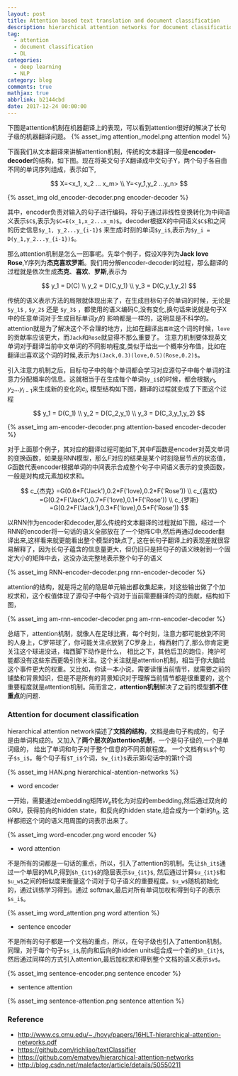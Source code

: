 ```yaml
---
layout: post
title: Attention based text translation and document classification
description: hierarchical attention networks for document classification
tag:
  - attention
  - document classification
  - DL
categories:
  - deep learning
  - NLP
category: blog
comments: true
mathjax: true
abbrlink: b2144cbd
date: 2017-12-24 00:00:00
---
```

下图是attention机制在机器翻译上的表现，可以看到attention很好的解决了长句子级的机器翻译问题。
{% asset_img attention_model.png attention model %}


下面我们从文本翻译来讲解attention机制，传统的文本翻译一般是**encoder-decoder**的结构，如下图。现在将英文句子X翻译成中文句子Y，两个句子各自由不同的单词序列组成，表示如下,

$$
X=<x_1, x_2 ... x_m> \\
Y=<y_1,y_2 ...y_n>
$$

{% asset_img old_encoder-decoder.png encoder-decoder %}

其中，encoder负责对输入的句子进行编码，将句子通过非线性变换转化为中间语义表示`$C$`,表示为`$C=E(x_1,x_2...x_m)$`。decoder根据X的中间语义`$C$`和之间的历史信息`$y_1, y_2...y_{i-1}$`
来生成i时刻的单词`$y_i$`,表示为`$y_i = D(y_1,y_2...y_{i-1})$`。

那么attention机制是怎么一回事呢。先举个例子，假设X序列为**Jack love Rose**,Y序列为**杰克喜欢罗斯**。我们用分解encoder-decoder的过程，那么翻译的过程就是依次生成**杰克**、**喜欢**、**罗斯**,表示为

$$
y_1 = D(C) \\
y_2 = D(C,y_1) \\
y_3 = D(C,y_1,y_2)
$$

传统的语义表示方法的局限就体现出来了，在生成目标句子的单词的时候，无论是 `$y_1$` , `$y_2$` 还是 `$y_3$` ，都使用的语义编码C,没有变化,换句话来说就是句子X中的任意单词对于生成目标单词$y_i$的
影响都是一样的，这明显是不科学的。attention就是为了解决这个不合理的地方，比如在翻译出`喜欢`这个词的时候，`love`的贡献率应该更大，而`Jack`和`Rose`就显得不那么重要了。
注意力机制要体现英文单词对于翻译当前中文单词的不同影响程度,类似于给出一个概率分布值，比如在翻译出喜欢这个词的时候,表示为`$(Jack,0.3)(love,0.5)(Rose,0.2)$`。

引入注意力机制之后，目标句子中的每个单词都会学习对应源句子中每个单词的注意力分配概率的信息。这就相当于在生成每个单词`$y_i$`的时候，都会根据$y_1,y_2...y_{i-1}$来生成新的变化的$c_i$,
模型结构如下图，翻译的过程就变成了下面这个过程

$$
y_1 = D(C_1) \\
y_2 = D(C_2,y_1) \\
y_3 = D(C_3,y_1,y_2)
$$

{% asset_img am-encoder-decoder.png  attention-based encoder-decoder %}

对于上面那个例子，其对应的翻译过程可能如下,其中$F$函数是encoder对英文单词的变换函数，如果是RNN模型，那么$F$对应的结果是某个时刻隐层节点的状态值，
$G$函数代表encoder根据单词的中间表示合成整个句子中间语义表示的变换函数，一般是对构成元素加权求和。

$$
c_{杰克} =G(0.6*F('Jack'),0.2*F('love),0.2*F('Rose')) \\
c_{喜欢} =G(0.2*F('Jack'),0.7*F('love),0.1*F('Rose')) \\
c_{罗斯} =G(0.2*F('Jack'),0.3*F('love),0.5*F('Rose'))
$$

以RNN作为encoder和decoder,那么传统的文本翻译的过程就如下图，经过一个RNN的encoder将一句话的语义全部放在了一个矩阵C中,然后再通过decoder翻译出来,这样看来就更能看出整个模型的缺点了,
这在长句子翻译上的表现差就很容易解释了，因为长句子蕴含的信息量更大，但仍旧只是把句子的语义映射到一个固定大小的矩阵中去，这没办法完整地表示整个句子的语义

{% asset_img RNN-encoder-decoder.png rnn-encoder-decoder %}

attention的结构，就是将之前的隐层单元输出都收集起来，对这些输出做了个加权求和，这个权值体现了源句子中每个词对于当前需要翻译的词的贡献，结构如下图，

{% asset_img am-rnn-encoder-decoder.png am-rnn-encoder-decoder %}


总结下，attention机制，就像人在足球比赛，每个时刻，注意力都可能放到不同的人身上，C罗带球了，你可能关注点放到了C罗身上，梅西射门了,那么你肯定更关注这个球进没进，梅西脚下动作是什么，
相比之下，其他后卫的跑位，掩护可能都没有这些东西更吸引你关注。这个关注就是attention机制，相当于你大脑给这个事件更大的权重。又比如，你读一本小说，需要读懂当前情节，就需要之前的
铺垫和背景知识，但是不是所有的背景知识对于理解当前情节都是很重要的，这个重要程度就是attention机制。简而言之，**attention机制**解决了之前的模型**抓不住重点**的问题.


### Attention for document classification
hierarchical attention network描述了**文档的结构**，文档是由句子构成的，句子是由单词构成的。又加入了**两个层次的attention机制**，一个是句子级的,一个是单词级的，
给出了单词和句子对于整个信息的不同贡献程度。
一个文档有`$L$`个句子`$s_i$`，每个句子有`$T_i$`个词，`$w_{it}$`表示第i句话中的第t个词

{% asset_img HAN.png hierarchical-atention-networks %}


* word encoder

一开始，需要通过embedding矩阵$W_e$转化为对应的embedding,然后通过双向的GRU，获得前向的hidden state，和反向的hidden state,组合成为一个新的$h_{it}$,
这样都把这个词的语义用周围的词表示出来了。

{% asset_img word-encoder.png word encoder %}

* word attention

不是所有的词都是一句话的重点，所以，引入了attention的机制。先让`$h_it$`通过一个单层的MLP,得到`$h_{it}$`的隐层表示`$u_{it}$`,
然后通过计算`$u_{it}$`和`$u_w$`之间的相似度来衡量这个词对于句子语义的重要程度。`$u_w$`随机初始化的，通过训练学习得到。通过
softmax,最后对所有单词加权和得到句子的表示`$s_i$`。

{% asset_img word_attention.png word attention %}

* sentence encoder

不是所有的句子都是一个文档的重点，所以，在句子级也引入了attention机制。同理，对于每个句子`$s_i$`,前向和后向的hidden units组合成一个新的`$h_{it}$`,
然后通过同样的方式引入attention,最后加权求和得到整个文档的语义表示`$v$`。

{% asset_img sentence-encoder.png sentence encoder %}


* sentence attention

{% asset_img sentence-attention.png sentence attention %}

### Reference

* http://www.cs.cmu.edu/~./hovy/papers/16HLT-hierarchical-attention-networks.pdf
* https://github.com/richliao/textClassifier
* https://github.com/ematvey/hierarchical-attention-networks
* http://blog.csdn.net/malefactor/article/details/50550211

